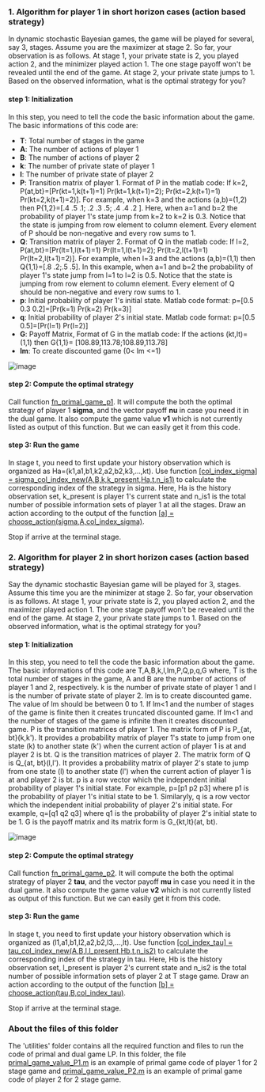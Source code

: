 ### 1. Algorithm for player 1 in short horizon cases (action based strategy)
In dynamic stochastic Bayesian games, the game will be played for several, say 3, stages. Assume you are the maximizer at stage 2. So far, your observation is as follows. At stage 1, your private state is 2, you played action 2, and the minimizer played action 1. The one stage payoff won't be revealed until the end of the game. At stage 2, your private state jumps to 1. Based on the observed information, what is the optimal strategy for you? 

#### step 1: Initialization
In this step, you need to tell the code the basic information about the game. The basic informations of this code are:

- **T**: Total number of stages in the game
- **A**: The number of actions of player 1
- **B**: The number of actions of player 2
- **k**: The number of private state of player 1
- **l**: The number of private state of player 2
- **P**: Transition matrix of player 1. Format of P in the matlab code: If k=2, P(at,bt}=[Pr(kt=1,k(t+1)=1) Pr(kt=1,k(t+1)=2); Pr(kt=2,k(t+1)=1) Pr(kt=2,k(t+1)=2)]. For example, when k=3 and the actions (a,b)=(1,2) then P{1,2}=[.4 .5 .1; .2 .3 .5; .4 .4 .2 ]. Here, when a=1 and b=2 the probability of player 1's state jump from k=2 to k=2 is 0.3. Notice that the state is jumping from row element to column element. Every element of P should be non-negative and every row sums to 1.
- **Q**: Transition matrix of player 2. Format of Q in the matlab code: If l=2, P(at,bt}=[Pr(lt=1,l(t+1)=1) Pr(lt=1,l(t+1)=2); Pr(lt=2,l(t+1)=1) Pr(lt=2,l(t+1)=2)]. For example, when l=3 and the actions (a,b)=(1,1) then Q{1,1}=[.8 .2;.5 .5]. In this example, when a=1 and b=2 the probability of player 1's state jump from l=1 to l=2 is 0.5. Notice that the state is jumping from row element to column element. Every element of Q should be non-negative and every row sums to 1.
- **p**: Initial probability of player 1's initial state. Matlab code format: p=[0.5 0.3 0.2]=[Pr(k=1) Pr(k=2) Pr(k=3)]
- **q**: Initial probability of player 2's initial state. Matlab code format: p=[0.5 0.5]=[Pr(l=1) Pr(l=2)]
- **G**: Payoff Matrix, Format of G in the matlab code: If the actions (kt,lt)=(1,1) then G{1,1}= [108.89,113.78;108.89,113.78]
- **lm**: To create discounted game (0< lm <=1)

![image](https://user-images.githubusercontent.com/62413691/115548983-19587400-a276-11eb-98c5-3263fa29b59d.png)


#### step 2: Compute the optimal strategy
Call function [fn_primal_game_p1](https://github.com/Nabiha-Nasir/stochastic-Bayesian-games/blob/49a371d2ff1eaafb2a0d65639e2f9a2c53a3e804/action%20based%20strategy%20for%20short%20horizon%20cases/utilities/fn_primal_game_p1.m). It will compute the both the optimal strategy of player 1 **sigma**, and the vector payoff **nu** in case you need it in the dual game. It also compute the game value **v1** which is not currently listed as output of this function. But we can easily get it from this code. 

#### step 3: Run the game
In stage t, you need to first update your history observation which is organized as Ha=(k1,a1,b1,k2,a2,b2,k3,...,kt). Use function [[col_index_sigma] = sigma_col_index_new(A,B,k,k_present,Ha,t,n_is1)](https://github.com/Nabiha-Nasir/stochastic-Bayesian-games/blob/a1c51a816e9903844695c55a53fcdca4f7d04212/action%20based%20strategy%20for%20short%20horizon%20cases/utilities/sigma_col_index_new.m) to calculate the corresponding index of the strategy in sigma. Here, Ha is the history observation set, k_present is player 1's current state and n_is1 is the total number of possible information sets of player 1 at all the stages. Draw an action according to the output of the function [[a] = choose_action(sigma,A,col_index_sigma)](https://github.com/Nabiha-Nasir/stochastic-Bayesian-games/blob/a1c51a816e9903844695c55a53fcdca4f7d04212/action%20based%20strategy%20for%20short%20horizon%20cases/utilities/choose_action.m). 

Stop if arrive at the terminal stage.

### 2. Algorithm for player 2 in short horizon cases (action based strategy)
Say the dynamic stochastic Bayesian game will be played for 3, stages. Assume this time you are the minimizer at stage 2. So far, your observation is as follows. At stage 1, your private state is 2, you played action 2, and the maximizer played action 1. The one stage payoff won't be revealed until the end of the game. At stage 2, your private state jumps to 1. Based on the observed information, what is the optimal strategy for you? 

#### step 1: Initialization
In this step, you need to tell the code the basic information about the game. The basic informations of this code are T,A,B,k,l,lm,P,Q,p,q,G where, T is the total number of stages in the game, A and B are the number of actions of player 1 and 2, respectively. k is the number of private state of player 1 and l is the number of private state of player 2. lm is to create discounted game. The value of lm should be between 0 to 1. If lm<1 and the number of stages of the game is finite then it creates truncated discounted game. If lm<1 and the number of stages of the game is infinite then it creates discounted game. P is the transition matrices of player 1. The matrix form of P is P_{at, bt}(k,k'). It provides a probability matrix of player 1's state to jump from one state (k) to another state (k') when the current action of player 1 is at and player 2 is bt. Q is the transition matrices of player 2. The matrix form of Q is Q_{at, bt}(l,l'). It provides a probability matrix of player 2's state to jump from one state (l) to another state (l') when the current action of player 1 is at and player 2 is bt. p is a row vector which the independent initial probability of player 1's initial state. For example, p=[p1 p2 p3] where p1 is the probability of player 1's initial state to be 1. Similaryly, q is a row vector which the independent initial probability of player 2's initial state. For example, q=[q1 q2 q3] where q1 is the probability of player 2's initial state to be 1. G is the payoff matrix and its matrix form is G_{kt,lt}(at, bt).

![image](https://user-images.githubusercontent.com/62413691/115548983-19587400-a276-11eb-98c5-3263fa29b59d.png)

#### step 2: Compute the optimal strategy
Call function [fn_primal_game_p2](https://github.com/Nabiha-Nasir/stochastic-Bayesian-games/blob/a9a28d929bcdb1207fca66a0efc540856395ae02/action%20based%20strategy%20for%20short%20horizon%20cases/utilities/fn_primal_game_p2.m). It will compute the both the optimal strategy of player 2 **tau**, and the vector payoff **mu** in case you need it in the dual game. It also compute the game value **v2** which is not currently listed as output of this function. But we can easily get it from this code. 

#### step 3: Run the game
In stage t, you need to first update your history observation which is organized as (l1,a1,b1,l2,a2,b2,l3,...,lt). Use function [[col_index_tau] = tau_col_index_new(A,B,l,l_present,Hb,t,n_is2)](https://github.com/Nabiha-Nasir/stochastic-Bayesian-games/blob/6d9824b736e3b536b060ccd5e69b15fb642d8b8a/action%20based%20strategy%20for%20short%20horizon%20cases/utilities/tau_col_index_new.m) to calculate the corresponding index of the strategy in tau. Here, Hb is the history observation set, l_present is player 2's current state and n_is2 is the total number of possible information sets of player 2 at T stage game. Draw an action according to the output of the function [[b] = choose_action(tau,B,col_index_tau)](https://github.com/Nabiha-Nasir/stochastic-Bayesian-games/blob/a1c51a816e9903844695c55a53fcdca4f7d04212/action%20based%20strategy%20for%20short%20horizon%20cases/utilities/choose_action.m). 

Stop if arrive at the terminal stage.

### About the files of this folder
The 'utilities' folder contains all the required function and files to run the code of primal and dual game LP. In this folder, the file [primal_game_value_P1.m](https://github.com/Nabiha-Nasir/stochastic-Bayesian-games/blob/1cf81b156f5a87a0a6dfd91e303fd4a893732577/action%20based%20strategy%20for%20short%20horizon%20cases/primal_game_value_P1.m) is an example of primal game code of player 1 for 2 stage game and [primal_game_value_P2.m](https://github.com/Nabiha-Nasir/stochastic-Bayesian-games/blob/1cf81b156f5a87a0a6dfd91e303fd4a893732577/action%20based%20strategy%20for%20short%20horizon%20cases/primal_game_value_P2.m) is an example of primal game code of player 2 for 2 stage game.

